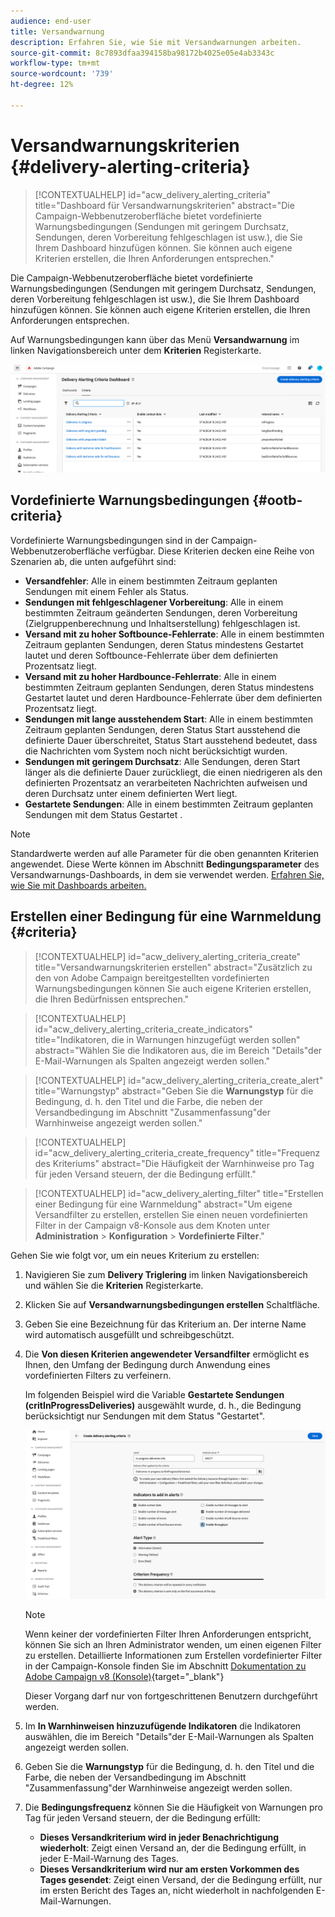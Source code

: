 ```yaml
---
audience: end-user
title: Versandwarnung
description: Erfahren Sie, wie Sie mit Versandwarnungen arbeiten.
source-git-commit: 8c7893dfaa394158ba98172b4025e05e4ab3343c
workflow-type: tm+mt
source-wordcount: '739'
ht-degree: 12%

---
```


# Versandwarnungskriterien {#delivery-alerting-criteria}

>[!CONTEXTUALHELP]
>id="acw_delivery_alerting_criteria"
>title="Dashboard für Versandwarnungskriterien"
>abstract="Die Campaign-Webbenutzeroberfläche bietet vordefinierte Warnungsbedingungen (Sendungen mit geringem Durchsatz, Sendungen, deren Vorbereitung fehlgeschlagen ist usw.), die Sie Ihrem Dashboard hinzufügen können. Sie können auch eigene Kriterien erstellen, die Ihren Anforderungen entsprechen."

Die Campaign-Webbenutzeroberfläche bietet vordefinierte Warnungsbedingungen (Sendungen mit geringem Durchsatz, Sendungen, deren Vorbereitung fehlgeschlagen ist usw.), die Sie Ihrem Dashboard hinzufügen können. Sie können auch eigene Kriterien erstellen, die Ihren Anforderungen entsprechen.

Auf Warnungsbedingungen kann über das Menü **Versandwarnung** im linken Navigationsbereich unter dem **Kriterien** Registerkarte.

![](assets/alerting-criteria-list.png)

## Vordefinierte Warnungsbedingungen {#ootb-criteria}

Vordefinierte Warnungsbedingungen sind in der Campaign-Webbenutzeroberfläche verfügbar. Diese Kriterien decken eine Reihe von Szenarien ab, die unten aufgeführt sind:

* **Versandfehler**: Alle in einem bestimmten Zeitraum geplanten Sendungen mit einem Fehler als Status.
* **Sendungen mit fehlgeschlagener Vorbereitung**: Alle in einem bestimmten Zeitraum geänderten Sendungen, deren Vorbereitung (Zielgruppenberechnung und Inhaltserstellung) fehlgeschlagen ist.
* **Versand mit zu hoher Softbounce-Fehlerrate**: Alle in einem bestimmten Zeitraum geplanten Sendungen, deren Status mindestens Gestartet lautet und deren Softbounce-Fehlerrate über dem definierten Prozentsatz liegt.
* **Versand mit zu hoher Hardbounce-Fehlerrate**: Alle in einem bestimmten Zeitraum geplanten Sendungen, deren Status mindestens Gestartet lautet und deren Hardbounce-Fehlerrate über dem definierten Prozentsatz liegt.
* **Sendungen mit lange ausstehendem Start**: Alle in einem bestimmten Zeitraum geplanten Sendungen, deren Status Start ausstehend die definierte Dauer überschreitet, Status Start ausstehend bedeutet, dass die Nachrichten vom System noch nicht berücksichtigt wurden.
* **Sendungen mit geringem Durchsatz**: Alle Sendungen, deren Start länger als die definierte Dauer zurückliegt, die einen niedrigeren als den definierten Prozentsatz an verarbeiteten Nachrichten aufweisen und deren Durchsatz unter einem definierten Wert liegt.
* **Gestartete Sendungen**: Alle in einem bestimmten Zeitraum geplanten Sendungen mit dem Status Gestartet .

>[!NOTE]
>
>Standardwerte werden auf alle Parameter für die oben genannten Kriterien angewendet. Diese Werte können im Abschnitt **Bedingungsparameter** des Versandwarnungs-Dashboards, in dem sie verwendet werden. [Erfahren Sie, wie Sie mit Dashboards arbeiten.](../msg/delivery-alerting-dashboards.md)

## Erstellen einer Bedingung für eine Warnmeldung {#criteria}

>[!CONTEXTUALHELP]
>id="acw_delivery_alerting_criteria_create"
>title="Versandwarnungskriterien erstellen"
>abstract="Zusätzlich zu den von Adobe Campaign bereitgestellten vordefinierten Warnungsbedingungen können Sie auch eigene Kriterien erstellen, die Ihren Bedürfnissen entsprechen."

>[!CONTEXTUALHELP]
>id="acw_delivery_alerting_criteria_create_indicators"
>title="Indikatoren, die in Warnungen hinzugefügt werden sollen"
>abstract="Wählen Sie die Indikatoren aus, die im Bereich &quot;Details&quot;der E-Mail-Warnungen als Spalten angezeigt werden sollen."

>[!CONTEXTUALHELP]
>id="acw_delivery_alerting_criteria_create_alert"
>title="Warnungstyp"
>abstract="Geben Sie die **Warnungstyp** für die Bedingung, d. h. den Titel und die Farbe, die neben der Versandbedingung im Abschnitt &quot;Zusammenfassung&quot;der Warnhinweise angezeigt werden sollen."

>[!CONTEXTUALHELP]
>id="acw_delivery_alerting_criteria_create_frequency"
>title="Frequenz des Kriteriums"
>abstract="Die Häufigkeit der Warnhinweise pro Tag für jeden Versand steuern, der die Bedingung erfüllt."

>[!CONTEXTUALHELP]
>id="acw_delivery_alerting_filter"
>title="Erstellen einer Bedingung für eine Warnmeldung"
>abstract="Um eigene Versandfilter zu erstellen, erstellen Sie einen neuen vordefinierten Filter in der Campaign v8-Konsole aus dem Knoten unter **Administration** > **Konfiguration** > **Vordefinierte Filter**."

Gehen Sie wie folgt vor, um ein neues Kriterium zu erstellen:

1. Navigieren Sie zum **Delivery Triglering** im linken Navigationsbereich und wählen Sie die **Kriterien** Registerkarte.
1. Klicken Sie auf **Versandwarnungsbedingungen erstellen** Schaltfläche.
1. Geben Sie eine Bezeichnung für das Kriterium an. Der interne Name wird automatisch ausgefüllt und schreibgeschützt.
1. Die **Von diesen Kriterien angewendeter Versandfilter** ermöglicht es Ihnen, den Umfang der Bedingung durch Anwendung eines vordefinierten Filters zu verfeinern.

   Im folgenden Beispiel wird die Variable **Gestartete Sendungen (critInProgressDeliveries)** ausgewählt wurde, d. h., die Bedingung berücksichtigt nur Sendungen mit dem Status &quot;Gestartet&quot;.

   ![](assets/alerting-criteria-properties.png)

   >[!NOTE]
   >
   >Wenn keiner der vordefinierten Filter Ihren Anforderungen entspricht, können Sie sich an Ihren Administrator wenden, um einen eigenen Filter zu erstellen.  Detaillierte Informationen zum Erstellen vordefinierter Filter in der Campaign-Konsole finden Sie im Abschnitt [Dokumentation zu Adobe Campaign v8 (Konsole)](https://experienceleague.adobe.com/en/docs/campaign/campaign-v8/audience/create-audiences/create-filters){target="_blank"}
   >
   >Dieser Vorgang darf nur von fortgeschrittenen Benutzern durchgeführt werden.

1. Im **In Warnhinweisen hinzuzufügende Indikatoren** die Indikatoren auswählen, die im Bereich &quot;Details&quot;der E-Mail-Warnungen als Spalten angezeigt werden sollen.

1. Geben Sie die **Warnungstyp** für die Bedingung, d. h. den Titel und die Farbe, die neben der Versandbedingung im Abschnitt &quot;Zusammenfassung&quot;der Warnhinweise angezeigt werden sollen.

1. Die **Bedingungsfrequenz** können Sie die Häufigkeit von Warnungen pro Tag für jeden Versand steuern, der die Bedingung erfüllt:

   * **Dieses Versandkriterium wird in jeder Benachrichtigung wiederholt**: Zeigt einen Versand an, der die Bedingung erfüllt, in jeder E-Mail-Warnung des Tages.
   * **Dieses Versandkriterium wird nur am ersten Vorkommen des Tages gesendet**: Zeigt einen Versand, der die Bedingung erfüllt, nur im ersten Bericht des Tages an, nicht wiederholt in nachfolgenden E-Mail-Warnungen.
